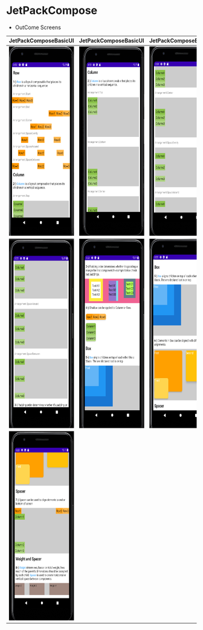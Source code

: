 # JetPackCompose

* OutCome Screens


| JetPackComposeBasicUI | JetPackComposeBasicUI  | JetPackComposeBasicUI  |
| :---         |     :---:      |          ---: |
| <img src="https://github.com/Muneiahtellakula/JetPackCompose/blob/main/MyApplication/screenShorts/1.PNG" height=500, weight=500>   | <img src="https://github.com/Muneiahtellakula/JetPackCompose/blob/main/MyApplication/screenShorts/2.PNG" height=500, weight=500>     | <img src="https://github.com/Muneiahtellakula/JetPackCompose/blob/main/MyApplication/screenShorts/3.PNG" height=500, weight=500>    |
| <img src="https://github.com/Muneiahtellakula/JetPackCompose/blob/main/MyApplication/screenShorts/4.PNG" height=500, weight=500>     | <img src="https://github.com/Muneiahtellakula/JetPackCompose/blob/main/MyApplication/screenShorts/6.PNG" height=500, weight=500>       | <img src="https://github.com/Muneiahtellakula/JetPackCompose/blob/main/MyApplication/screenShorts/7.PNG" height=500, weight=500>      |
| <img src="https://github.com/Muneiahtellakula/JetPackCompose/blob/main/MyApplication/screenShorts/8.PNG" height=500, weight=500>   
